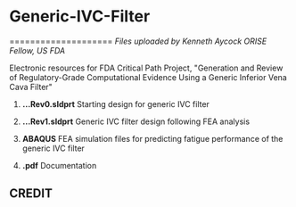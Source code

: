 # Generic-IVC-Filter
====================
*Files uploaded by Kenneth Aycock*
*ORISE Fellow, US FDA*

Electronic resources for FDA Critical Path Project, "Generation and Review of Regulatory-Grade Computational Evidence Using a Generic Inferior Vena Cava Filter"

1. **...Rev0.sldprt** Starting design for generic IVC filter

2. **...Rev1.sldprt** Generic IVC filter design following FEA analysis

3. **ABAQUS** FEA simulation files for predicting fatigue performance of the generic IVC filter

4. **.pdf** Documentation 


CREDIT
------
